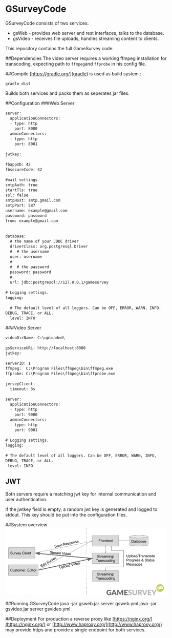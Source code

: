 # GSurveyCode
GSurveyCode consists of two services: 
* gsWeb -  provides web server and rest interfaces, talks to the database. 
* gsVideo - receives file uploads, handles streaming content to clients.

This repository contains the full GameSurvey code.

##Dependencies
The video server requires a working ffmpeg installation for transcoding, expecting path to `ffmpeg`and `ffprobe` in his config file.




##Compile
[https://gradle.org/](gradle) is used as build system.:

    gradle dist
    
Builds both services and packs them as seperates jar files.

    
##Configuration
###Web Server
```
server:
  applicationConnectors:
  - type: http
    port: 8080
  adminConnectors:
  - type: http
    port: 8081

jwtkey:

fbappID: 42
fbsecureCode: 42

#mail settings
smtpAuth: true
startTls: true
ssl: false
smtpHost: smtp.gmail.com
smtpPort: 587
username: example@gmail.com
password: password
from: example@gmail.com


database:
  # the name of your JDBC driver
  driverClass: org.postgresql.Driver
  #  # the username
  user: username
  #
  #  # the password
  password: password
  #
  url: jdbc:postgresql://127.0.0.1/gamesurvey

# Logging settings.
logging:

  # The default level of all loggers. Can be OFF, ERROR, WARN, INFO, DEBUG, TRACE, or ALL.
  level: INFO
```

###Video Server
```
videoDirName: C:\uploaded\

gsServiceURL: http://localhost:8080
jwtkey:

serverID: 1
ffmpeg:  C:\Program Files\ffmpeg\bin\ffmpeg.exe
ffprobe: C:\Program Files\ffmpeg\bin\ffprobe.exe

jerseyClient:
  timeout: 3s

server:
  applicationConnectors:
  - type: http
    port: 9000
  adminConnectors:
  - type: http
    port: 9001

# Logging settings.
logging:

# The default level of all loggers. Can be OFF, ERROR, WARN, INFO, DEBUG, TRACE, or ALL.
 level: INFO
```
## JWT
Both servers require a matching jwt key for internal communication and user authentication.

If the jwtkey field is empty, a random jwt key is generated and logged to stdout.
This key should be put into the configuration files.

##System overview
![](gsarch.png)


##Running GSurveyCode
    java -jar gsweb.jar server gsweb.yml
    java -jar gsvideo.jar server gsvideo.yml
    
##Deployment
For production a reverse proxy like [https://nginx.org/](https://nginx.org/) or [http://www.haproxy.org/](http://www.haproxy.org/) may provide https and provide a single endpoint for both services.

